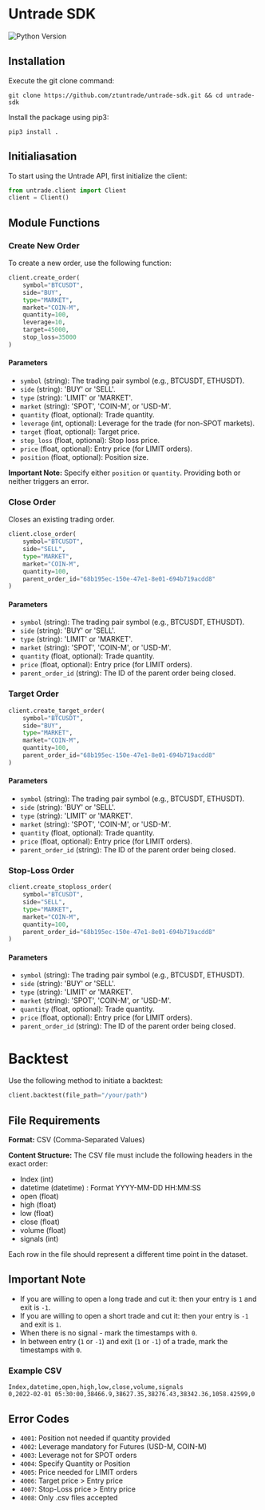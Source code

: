 # Untrade SDK
![Python Version](https://img.shields.io/badge/python-3.8%2B-blue)

## Installation
Execute the git clone command:
```
git clone https://github.com/ztuntrade/untrade-sdk.git && cd untrade-sdk
```

Install the package using pip3:
```
pip3 install .
```


## Initialiasation
To start using the Untrade API, first initialize the client:

```python
from untrade.client import Client
client = Client()
```

## Module Functions

### Create New Order

To create a new order, use the following function:

```python
client.create_order(
    symbol="BTCUSDT",
    side="BUY",
    type="MARKET",
    market="COIN-M",
    quantity=100,
    leverage=10,
    target=45000,
    stop_loss=35000
)
```

#### Parameters

- `symbol` (string): The trading pair symbol (e.g., BTCUSDT, ETHUSDT).
- `side` (string): 'BUY' or 'SELL'.
- `type` (string): 'LIMIT' or 'MARKET'.
- `market` (string): 'SPOT', 'COIN-M', or 'USD-M'.
- `quantity` (float, optional): Trade quantity.
- `leverage` (int, optional): Leverage for the trade (for non-SPOT markets).
- `target` (float, optional): Target price.
- `stop_loss` (float, optional): Stop loss price.
- `price` (float, optional): Entry price (for LIMIT orders).
- `position` (float, optional): Position size.

**Important Note:** Specify either `position` or `quantity`. Providing both or neither triggers an error.

### Close Order

Closes an existing trading order.

```python
client.close_order(
    symbol="BTCUSDT",
    side="SELL",
    type="MARKET",
    market="COIN-M",
    quantity=100,
    parent_order_id="68b195ec-150e-47e1-8e01-694b719acdd8"
)
```
#### Parameters
- `symbol` (string): The trading pair symbol (e.g., BTCUSDT, ETHUSDT).
- `side` (string): 'BUY' or 'SELL'.
- `type` (string): 'LIMIT' or 'MARKET'.
- `market` (string): 'SPOT', 'COIN-M', or 'USD-M'.
- `quantity` (float, optional): Trade quantity.
- `price` (float, optional): Entry price (for LIMIT orders).
- `parent_order_id` (string): The ID of the parent order being closed.

### Target Order

```python
client.create_target_order(
    symbol="BTCUSDT",
    side="BUY",
    type="MARKET",
    market="COIN-M",
    quantity=100,
    parent_order_id="68b195ec-150e-47e1-8e01-694b719acdd8"
)
```
#### Parameters
- `symbol` (string): The trading pair symbol (e.g., BTCUSDT, ETHUSDT).
- `side` (string): 'BUY' or 'SELL'.
- `type` (string): 'LIMIT' or 'MARKET'.
- `market` (string): 'SPOT', 'COIN-M', or 'USD-M'.
- `quantity` (float, optional): Trade quantity.
- `price` (float, optional): Entry price (for LIMIT orders).
- `parent_order_id` (string): The ID of the parent order being closed.


### Stop-Loss Order

```python
client.create_stoploss_order(
    symbol="BTCUSDT",
    side="SELL",
    type="MARKET",
    market="COIN-M",
    quantity=100,
    parent_order_id="68b195ec-150e-47e1-8e01-694b719acdd8"
)
```

#### Parameters
- `symbol` (string): The trading pair symbol (e.g., BTCUSDT, ETHUSDT).
- `side` (string): 'BUY' or 'SELL'.
- `type` (string): 'LIMIT' or 'MARKET'.
- `market` (string): 'SPOT', 'COIN-M', or 'USD-M'.
- `quantity` (float, optional): Trade quantity.
- `price` (float, optional): Entry price (for LIMIT orders).
- `parent_order_id` (string): The ID of the parent order being closed.


# Backtest

Use the following method to initiate a backtest:

```python
client.backtest(file_path="/your/path")
```

## File Requirements

**Format:** CSV (Comma-Separated Values)

**Content Structure:** The CSV file must include the following headers in the exact order:

- Index (int)
- datetime (datetime) : Format YYYY-MM-DD HH:MM:SS
- open (float)
- high (float)
- low (float)
- close (float)
- volume (float)
- signals (int)

Each row in the file should represent a different time point in the dataset.

## Important Note

- If you are willing to open a long trade and cut it: then your entry is `1` and exit is `-1`.
- If you are willing to open a short trade and cut it: then your entry is `-1` and exit is `1`.
- When there is no signal - mark the timestamps with `0`. 
- In between entry (`1` or `-1`) and exit (`1` or `-1`) of a trade, mark the timestamps with `0`. 


### Example CSV

```
Index,datetime,open,high,low,close,volume,signals
0,2022-02-01 05:30:00,38466.9,38627.35,38276.43,38342.36,1058.42599,0
```

## Error Codes

- `4001`: Position not needed if quantity provided
- `4002`: Leverage mandatory for Futures (USD-M, COIN-M)
- `4003`: Leverage not for SPOT orders
- `4004`: Specify Quantity or Position
- `4005`: Price needed for LIMIT orders
- `4006`: Target price > Entry price
- `4007`: Stop-Loss price > Entry price
- `4008`: Only .csv files accepted


